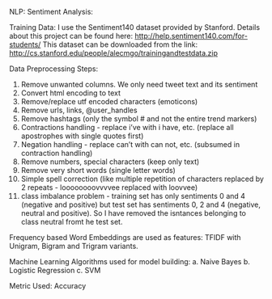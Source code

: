 NLP: Sentiment Analysis:

Training Data: I use the Sentiment140 dataset provided by Stanford. 
Details about this project can be found here: http://help.sentiment140.com/for-students/
This dataset can be downloaded from the link: http://cs.stanford.edu/people/alecmgo/trainingandtestdata.zip

Data Preprocessing Steps:
1. Remove unwanted columns. We only need tweet text and its sentiment
2. Convert html encoding to text
3. Remove/replace utf encoded characters (emoticons)
4. Remove urls, links, @user_handles
5. Remove hashtags (only the symbol # and not the entire trend markers)
6. Contractions handling - replace i’ve with i have, etc. (replace all apostrophes with single quotes first)
7. Negation handling - replace can’t with can not, etc. (subsumed in contraction handling)
8. Remove numbers, special characters (keep only text)
9. Remove very short words (single letter words)
10. Simple spell correction (like multiple repetition of characters replaced by 2 repeats - loooooooovvvvee replaced with loovvee)
11. class imbalance problem - training set has only sentiments 0 and 4 (negative and positive) but test set has sentiments 0, 2 and 4 (negative, neutral and positive). So I have removed the isntances belonging to class neutral fromt he test set.

Frequency based Word Embeddings are used as features: TFIDF with Unigram, Bigram and Trigram variants.

Machine Learning Algorithms used for model building:
a. Naive Bayes
b. Logistic Regression
c. SVM

Metric Used: Accuracy
